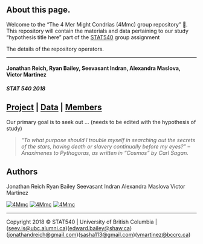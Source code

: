 About this page.
---------------  

Welcome to the “The 4 Mer Might Condrias (4Mmc) group repository” :pray:. This repository will contain the materials and data pertaining to our study “hypothesis title here” part of the [STAT540](http://stat540-ubc.github.io/index.html) group assignment

The details of the repository operators.

---
#### **Jonathan Reich, Ryan Bailey, Seevasant Indran, Alexandra Maslova, Victor Martinez**
##### *STAT 540 2018*
  


[Project](https://github.com/STAT540-UBC/) \| [Data](https://github.com/STAT540-UBC/) \| [Members](https://github.com/STAT540-UBC/zz_indran-seevasant_STAT540_2018/)
---


Our primary goal is to seek out … (needs to be edited with the hypothesis of study)

> *“To what purpose should I trouble myself in searching out the secrets of the stars, having death or slavery continually before my eyes?” – Anaximenes to Pythagoras, as written in “Cosmos” by Carl Sagan.*


## Authors 

Jonathan Reich Ryan Bailey Seevasant Indran Alexandra Maslova Victor Martinez

[![4Mmc](https://cdn3.iconfinder.com/data/icons/free-social-icons/67/twitter_circle_black-32.png)](https://twitter.com) [![4Mmc](https://cdn3.iconfinder.com/data/icons/free-social-icons/67/linkedin_circle_black-32.png)](https://my.linkedin.com) [![4Mmc](https://cdn3.iconfinder.com/data/icons/picons-social/57/18-youtube-32.png)](https://www.youtube.com) 

---
Copyright 2018 :copyright: STAT540  \| University of British Columbia \| (seev.is@ubc.alumni.ca)(edward.bailey@shaw.ca)(jonathandreich@gmail.com)(sasha113@gmail.com)(vmartinez@bccrc.ca) 
